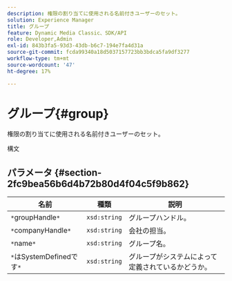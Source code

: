 ```yaml
---
description: 権限の割り当てに使用される名前付きユーザーのセット。
solution: Experience Manager
title: グループ
feature: Dynamic Media Classic、SDK/API
role: Developer,Admin
exl-id: 843b3fa5-93d3-43db-b6c7-194e7fa4d31a
source-git-commit: fcda99340a18d5037157723bb3bdca5fa9df3277
workflow-type: tm+mt
source-wordcount: '47'
ht-degree: 17%

---
```


# グループ{#group}

権限の割り当てに使用される名前付きユーザーのセット。

構文

## パラメータ {#section-2fc9bea56b6d4b72b80d4f04c5f9b862}

| 名前 | 種類 | 説明 |
|---|---|---|
| `*`groupHandle`*` | `xsd:string` | グループハンドル。 |
| `*`companyHandle`*` | `xsd:string` | 会社の担当。 |
| `*`name`*` | `xsd:string` | グループ名。 |
| `*`はSystemDefinedです`*` | `xsd:string` | グループがシステムによって定義されているかどうか。 |

